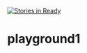 [![Stories in Ready](https://badge.waffle.io/lhddragon/playground.png?label=ready&title=Ready)](https://waffle.io/lhddragon/playground)
# playground1

